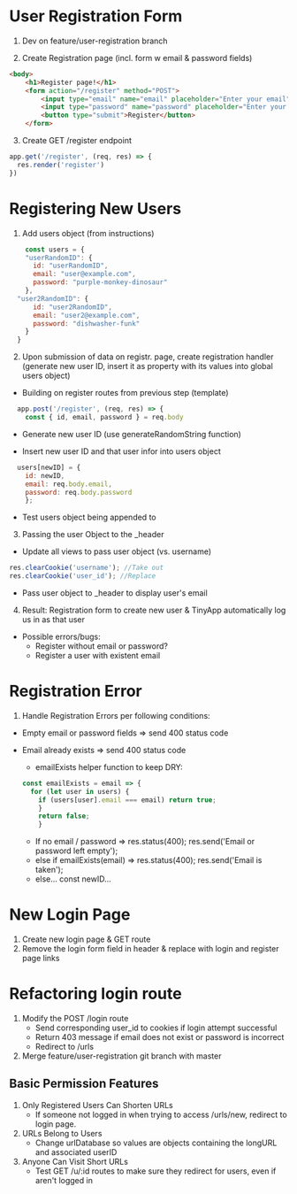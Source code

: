 # User Registration Form
1. Dev on feature/user-registration branch

2. Create Registration page (incl. form w email & password fields)

```HTML
<body>
    <h1>Register page!</h1>
    <form action="/register" method="POST">
        <input type="email" name="email" placeholder="Enter your email">
        <input type="password" name="password" placeholder="Enter your password">
        <button type="submit">Register</button>
    </form>
```

3. Create GET /register endpoint

```javascript
app.get('/register', (req, res) => {
  res.render('register')
})
```
# Registering New Users

1. Add users object (from instructions)

  ```javascript
      const users = { 
      "userRandomID": {
        id: "userRandomID", 
        email: "user@example.com", 
        password: "purple-monkey-dinosaur"
      },
    "user2RandomID": {
        id: "user2RandomID", 
        email: "user2@example.com", 
        password: "dishwasher-funk"
      }
    }
  ``` 

2. Upon submission of data on registr. page, create registration handler (generate new user ID, insert it as property with its values into global users object)

  * Building on register routes from previous step (template)
  
  ```javascript
    app.post('/register', (req, res) => {
      const { id, email, password } = req.body
  ```
  * Generate new user ID (use generateRandomString function)

  * Insert new user ID and that user infor into users object

  ```javascript
    users[newID] = {
      id: newID, 
      email: req.body.email, 
      password: req.body.password
      };
  ```
  * Test users object being appended to

3. Passing the user Object to the _header

  * Update all views to pass user object (vs. username)

  ```javascript
  res.clearCookie('username'); //Take out
  res.clearCookie('user_id'); //Replace
  ```
  
  * Pass user object to _header to display user's email

4. Result: Registration form to create new user & TinyApp automatically log us in as that user

  * Possible errors/bugs: 
    * Register without email or password? 
    * Register a user with existent email

# Registration Error

1. Handle Registration Errors per following conditions:
  * Empty email or password fields => send 400 status code
  * Email already exists => send 400 status code 

    * emailExists helper function to keep DRY:
    ```javascript
    const emailExists = email => {
      for (let user in users) {
        if (users[user].email === email) return true;
        }
        return false;
        }
    ```
      * If no email / password => res.status(400); res.send('Email or password left empty');
      * else if emailExists(email) => res.status(400); res.send('Email is taken');
      * else... const newID...

# New Login Page

1. Create new login page & GET route
2. Remove the login form field in header & replace  with login and register page links

# Refactoring login route

1. Modify the POST /login route
    * Send corresponding user_id to cookies if login attempt successful
    * Return 403 message if email does not exist or password is incorrect
    * Redirect to /urls
2. Merge feature/user-registration git branch with master

## Basic Permission Features

1. Only Registered Users Can Shorten URLs
    * If someone not logged in when trying to access /urls/new, redirect to login page.
2. URLs Belong to Users
    * Change urlDatabase so values are objects containing the longURL and associated userID
3. Anyone Can Visit Short URLs
    * Test GET /u/:id routes to make sure they redirect for users, even if  aren't logged in
